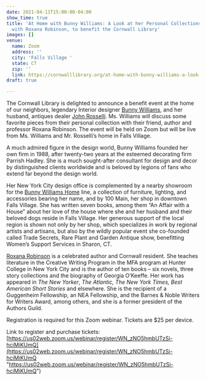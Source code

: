 ```yaml
---
date: 2021-04-11T15:00:00-04:00
show_time: true
title: 'At Home with Bunny Williams: A Look at her Personal Collections In Conversation
  with Roxana Robinson, to benefit the Cornwall Library'
images: []
venue:
  name: Zoom
  address: ''
  city: 'Falls Village '
  state: CT
  zip: ''
  link: https://cornwalllibrary.org/at-home-with-bunny-williams-a-look-at-her-personal-collections/
draft: true

---
```

The Cornwall Library is delighted to announce a benefit event at the home of our neighbors, legendary Interior designer [Bunny Williams](https://bunnywilliams.com/), and her husband, antiques dealer [John Rosselli](https://www.johnrosselli.com/). Ms. Williams will discuss some favorite pieces from their personal collection with their friend, author and professor Roxana Robinson. The event will be held on Zoom but will be live from Ms. Williams and Mr. Rosselli’s home in Falls Village.

A much admired figure in the design world, Bunny Williams founded her own firm in 1988, after twenty-two years at the esteemed decorating firm Parrish Hadley. She is a much sought-after consultant for design and decor by distinguished clients worldwide and is beloved by legions of fans who extend far beyond the design world.

Her New York City design office is complemented by a nearby showroom for the [Bunny Williams Home](https://www.bunnywilliamshome.com/) line, a collection of furniture, lighting, and accessories bearing her name, and by 100 Main, her shop in downtown Falls Village. She has written seven books, among them “An Affair with a House” about her love of the house where she and her husband and their beloved dogs reside in Falls Village. Her generous support of the local region is shown not only by her shop, which specializes in work by regional artists and artisans, but also by the wildly popular event she co-founded called Trade Secrets, Rare Plant and Garden Antique show, benefitting Women’s Support Services in Sharon, CT.

[Roxana Robinson](https://www.roxanarobinson.com/) is a celebrated author and Cornwall resident. She teaches literature in the Creative Writing Program in the MFA program at Hunter College in New York City and is the author of ten books – six novels, three story collections and the biography of Georgia O’Keeffe. Her work has appeared in _The New Yorker_, _The Atlantic, The New York Times,_ _Best American Short Stories_ and elsewhere. She is the recipient of a Guggenheim Fellowship, an NEA Fellowship, and the Barnes & Noble Writers for Writers Award, among others, and she is a former president of the Authors Guild.

Registration is required for this Zoom webinar. Tickets are $25 per device.

Link to register and purchase tickets: [https://us02web.zoom.us/webinar/register/WN_zNO5hmbUTzSi-hciMiKUmQ](https://us02web.zoom.us/webinar/register/WN_zNO5hmbUTzSi-hciMiKUmQ "https://us02web.zoom.us/webinar/register/WN_zNO5hmbUTzSi-hciMiKUmQ")